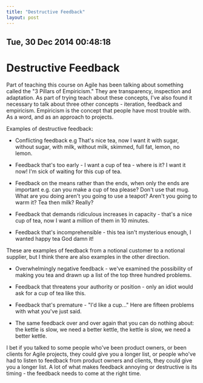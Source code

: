 ```yaml
---
title: "Destructive Feedback"
layout: post 
---
```



## Tue, 30 Dec 2014 00:48:18 

# Destructive Feedback

Part of teaching this course on Agile has been talking about something
called the "3 Pillars of Empiricism." They are transparency, inspection and
adaptation.  As part of trying teach about these concepts, I've also found
it necessary to talk about three other concepts - iteration, feedback and
empiricism.  Empiricism is the concept that people have most trouble with.
As a word, and as an approach to projects.


Examples of destructive feedback:

+ Conflicting feedback e.g That's nice tea, now I want it with sugar, without sugar, with milk, without milk, skimmed, full fat, lemon, no lemon.

+ Feedback that's too early - I want a cup of tea - where is it? I want it now! I'm sick of waiting for this cup of tea.

+ Feedback on the means rather than the ends, when only the ends are important e.g. can you make a cup of tea please? Don't use that mug. What are you doing aren't you going to use a teapot? Aren't you going to warm
it? Tea then milk? Really?

+ Feedback that demands ridiculous increases in capacity - that's a nice cup of tea, now I want a million of them in 10 minutes.

+ Feedback that's incomprehensible - this tea isn't mysterious enough, I wanted happy tea God damn it!

These are examples of feedback from a notional customer to a notional supplier, but I think there are also examples in the other direction.

+ Overwhelmingly negative feedback - we've examined the possibility of making you tea and drawn up a list of the top three hundred problems.

+ Feedback that threatens your authority or position - only an idiot would ask for a cup of tea like this.

+ Feedback that's premature - "I'd like a cup..." Here are fifteen problems with what you've just said.

+ The same feedback over and over again that you can do nothing about: the kettle is slow, we need a better kettle, the kettle is slow, we need a better kettle.

I bet if you talked to some people who've been product owners, or been clients for Agile projects, they could give you a longer list, or people who've
had to listen to feedback from product owners and clients, they could give you a longer list. A lot of what makes feedback annoying or destructive is its timing - the feedback needs to come at the right time.
